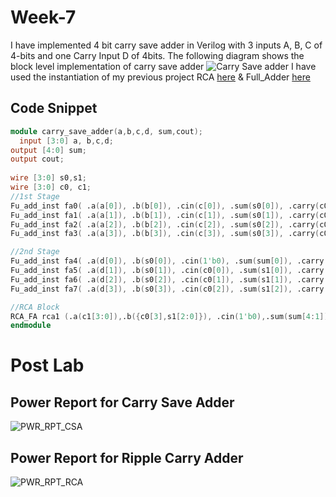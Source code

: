 # Week-7
I have implemented 4 bit carry save adder in Verilog with 3 inputs A, B, C of 4-bits and one Carry Input D of 4bits. The following diagram shows the block level implementation of carry save adder
![Carry Save adder](https://github.com/user-attachments/assets/c68954bb-fad6-4f68-8b58-46ee2a0fb688)
I have used the instantiation of my previous project RCA [here](https://github.com/icy-chidam/VLSI_LAB/blob/main/Week-2/RCA_FA.v) & Full_Adder [here](https://github.com/icy-chidam/VLSI_LAB/blob/main/Week-2/Fu_add_inst.v)
## Code Snippet
``` verilog
module carry_save_adder(a,b,c,d, sum,cout);
  input [3:0] a, b,c,d;
output [4:0] sum;
output cout;
 
wire [3:0] s0,s1;
wire [3:0] c0, c1;
//1st Stage
Fu_add_inst fa0( .a(a[0]), .b(b[0]), .cin(c[0]), .sum(s0[0]), .carry(c0[0]));
Fu_add_inst fa1( .a(a[1]), .b(b[1]), .cin(c[1]), .sum(s0[1]), .carry(c0[1]));
Fu_add_inst fa2( .a(a[2]), .b(b[2]), .cin(c[2]), .sum(s0[2]), .carry(c0[2]));
Fu_add_inst fa3( .a(a[3]), .b(b[3]), .cin(c[3]), .sum(s0[3]), .carry(c0[3]));

//2nd Stage
Fu_add_inst fa4( .a(d[0]), .b(s0[0]), .cin(1'b0), .sum(sum[0]), .carry(c1[0]));
Fu_add_inst fa5( .a(d[1]), .b(s0[1]), .cin(c0[0]), .sum(s1[0]), .carry(c1[1]));
Fu_add_inst fa6( .a(d[2]), .b(s0[2]), .cin(c0[1]), .sum(s1[1]), .carry(c1[2]));
Fu_add_inst fa7( .a(d[3]), .b(s0[3]), .cin(c0[2]), .sum(s1[2]), .carry(c1[3]));

//RCA Block
RCA_FA rca1 (.a(c1[3:0]),.b({c0[3],s1[2:0]}), .cin(1'b0),.sum(sum[4:1]), .cout(cout));
endmodule
```

# Post Lab
## Power Report for Carry Save Adder
![PWR_RPT_CSA](https://github.com/user-attachments/assets/50c17935-5f5e-422f-9bbd-da20e6632af3)

## Power Report for Ripple Carry Adder
![PWR_RPT_RCA](https://github.com/user-attachments/assets/0d749a30-a44b-4eaf-acc2-c7daa9361be4)



